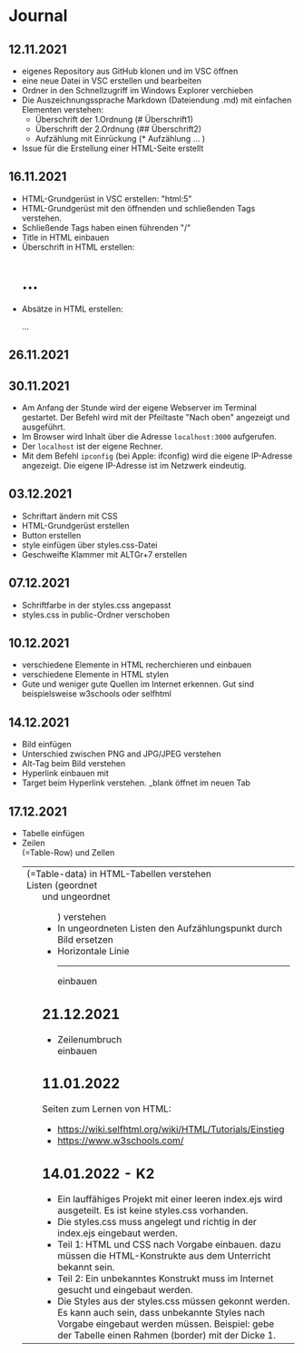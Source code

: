 # Journal

## 12.11.2021
* eigenes Repository aus GitHub klonen und im VSC öffnen
* eine neue Datei in VSC erstellen und bearbeiten
* Ordner in den Schnellzugriff im Windows Explorer verchieben
* Die Auszeichnungssprache Markdown (Dateiendung .md) mit einfachen Elementen verstehen:
    * Überschrift der 1.Ordnung (# Überschrift1)
    * Überschrift der 2.Ordnung (## Überschrift2)
    * Aufzählung mit Einrückung (* Aufzählung ... )
* Issue für die Erstellung einer HTML-Seite erstellt


## 16.11.2021
* HTML-Grundgerüst in VSC erstellen: "html:5"
* HTML-Grundgerüst mit den öffnenden und schließenden Tags verstehen.
* Schließende Tags haben einen führenden "/"
* Title in HTML einbauen
* Überschrift in HTML erstellen: <h1>...</h1>
* Absätze in HTML erstellen: <p>...</p>

## 26.11.2021

## 30.11.2021
 * Am Anfang der Stunde wird der eigene Webserver im Terminal gestartet. Der Befehl wird mit der Pfeiltaste "Nach oben" angezeigt und ausgeführt.
 * Im Browser wird Inhalt über die Adresse ```localhost:3000``` aufgerufen.
 * Der ```localhost``` ist der eigene Rechner.
 * Mit dem Befehl ```ipconfig``` (bei Apple: ifconfig) wird die eigene IP-Adresse angezeigt. Die eigene IP-Adresse ist im Netzwerk eindeutig. 

## 03.12.2021
* Schriftart ändern mit CSS
* HTML-Grundgerüst erstellen
* Button erstellen
* style einfügen über styles.css-Datei
* Geschweifte Klammer mit ALTGr+7 erstellen

 ## 07.12.2021
 * Schriftfarbe in der styles.css angepasst
 * styles.css in public-Ordner verschoben
 
 ## 10.12.2021
 * verschiedene Elemente in HTML recherchieren und einbauen
 * verschiedene Elemente in HTML stylen
 * Gute und weniger gute Quellen im Internet erkennen. Gut sind beispielsweise w3schools oder selfhtml

## 14.12.2021

 * Bild einfügen
 * Unterschied zwischen PNG and JPG/JPEG verstehen
 * Alt-Tag beim Bild verstehen
 * Hyperlink einbauen mit <a href...></a>
 * Target beim Hyperlink verstehen. _blank öffnet im neuen Tab

## 17.12.2021
 * Tabelle <table> einfügen
 * Zeilen <tr> (=Table-Row) und Zellen <td> (=Table-data) in HTML-Tabellen verstehen 
  * Listen (geordnet <ol> und ungeordnet <ul>) verstehen
  * In ungeordneten Listen den Aufzählungspunkt durch Bild ersetzen
  * Horizontale Linie <hr> einbauen

## 21.12.2021
 * Zeilenumbruch <br> einbauen

## 11.01.2022
Seiten zum Lernen von HTML:
* https://wiki.selfhtml.org/wiki/HTML/Tutorials/Einstieg
* https://www.w3schools.com/


 ## 14.01.2022 - K2
 * Ein lauffähiges Projekt mit einer leeren index.ejs wird ausgeteilt. Es ist keine styles.css vorhanden.
 * Die styles.css muss angelegt und richtig in der index.ejs eingebaut werden.
 * Teil 1: HTML und CSS nach Vorgabe einbauen. dazu müssen die HTML-Konstrukte aus dem Unterricht bekannt sein. 
 * Teil 2: Ein unbekanntes Konstrukt muss im Internet gesucht und eingebaut werden.
 * Die Styles aus der styles.css müssen gekonnt werden. Es kann auch sein, dass unbekannte Styles nach Vorgabe eingebaut werden müssen. Beispiel: gebe der Tabelle einen Rahmen (border) mit der Dicke 1. 

 